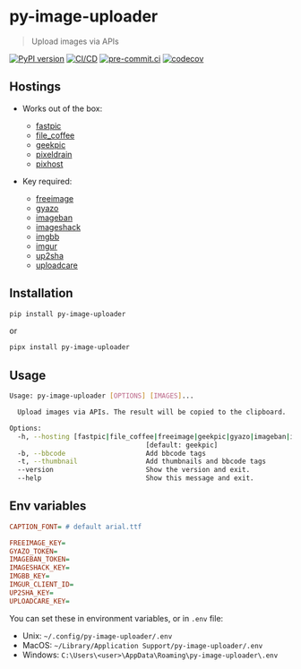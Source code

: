 # py-image-uploader

> Upload images via APIs

[![PyPI version](https://img.shields.io/pypi/v/py-image-uploader)](https://pypi.org/project/py-image-uploader)
[![CI/CD](https://github.com/DeadNews/py-image-uploader/actions/workflows/python-app.yml/badge.svg)](https://github.com/DeadNews/py-image-uploader/actions/workflows/python-app.yml)
[![pre-commit.ci](https://results.pre-commit.ci/badge/github/DeadNews/py-image-uploader/main.svg)](https://results.pre-commit.ci/latest/github/DeadNews/py-image-uploader/main)
[![codecov](https://codecov.io/gh/DeadNews/py-image-uploader/branch/main/graph/badge.svg?token=OCZDZIYPMC)](https://codecov.io/gh/DeadNews/py-image-uploader)

## Hostings

- Works out of the box:

  - [fastpic](https://fastpic.org/)
  - [file_coffee](https://file.coffee/)
  - [geekpic](https://geekpic.net/)
  - [pixeldrain](https://pixeldrain.com/)
  - [pixhost](https://pixhost.to/)

- Key required:

  - [freeimage](https://freeimage.host/)
  - [gyazo](https://gyazo.com/)
  - [imageban](https://imageban.ru/)
  - [imageshack](https://imageshack.us/)
  - [imgbb](https://imgbb.com/)
  - [imgur](https://imgur.com/)
  - [up2sha](https://up2sha.re/)
  - [uploadcare](https://uploadcare.com/)

## Installation

```sh
pip install py-image-uploader
```

or

```sh
pipx install py-image-uploader
```

## Usage

```sh
Usage: py-image-uploader [OPTIONS] [IMAGES]...

  Upload images via APIs. The result will be copied to the clipboard.

Options:
  -h, --hosting [fastpic|file_coffee|freeimage|geekpic|gyazo|imageban|imageshack|imgbb|imgur|pixhost|up2sha|uploadcare]
                                  [default: geekpic]
  -b, --bbcode                    Add bbcode tags
  -t, --thumbnail                 Add thumbnails and bbcode tags
  --version                       Show the version and exit.
  --help                          Show this message and exit.
```

## Env variables

```ini
CAPTION_FONT= # default arial.ttf

FREEIMAGE_KEY=
GYAZO_TOKEN=
IMAGEBAN_TOKEN=
IMAGESHACK_KEY=
IMGBB_KEY=
IMGUR_CLIENT_ID=
UP2SHA_KEY=
UPLOADCARE_KEY=
```

You can set these in environment variables, or in `.env` file:

- Unix: `~/.config/py-image-uploader/.env`
- MacOS: `~/Library/Application Support/py-image-uploader/.env`
- Windows: `C:\Users\<user>\AppData\Roaming\py-image-uploader\.env`

